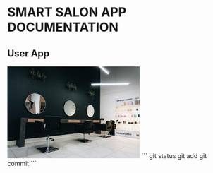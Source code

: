 # SMART SALON APP DOCUMENTATION
## User App
<img src = "src/images/test.jpg" width = "300">
```
git status
git add
git commit
```
